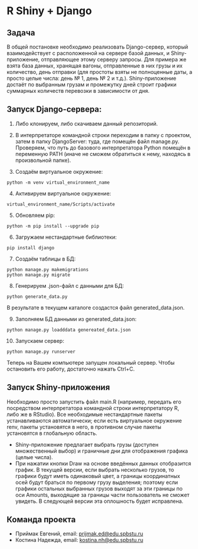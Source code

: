 # R Shiny + Django
## Задача
В общей постановке необходимо реализовать Django-сервер, который взаимодействует с расположенной на сервере базой данных, и Shiny-приложение,
отправляющее этому серверу запросы. Для примера же взята база данных, хранящая вагоны, отправленные в них грузы и их количество, день отправки (для простоты
взяты не полноценные даты, а просто целые числа: день № 1, день № 2 и т.д.). Shiny-приложение достаёт по выбранным грузам и промежутку дней строит графики суммарных
количеств перевозки в зависимости от дня.


## Запуск Django-сервера:

1. Либо клонируем, либо скачиваем данный репозиторий.

2. В интерпретаторе командной строки переходим в папку с проектом, затем в папку DjangoServer: туда, где помещён файл manage.py. Проверяем, что путь до базового интерпретатора
Python помещён в переменную PATH (иначе не сможем обратиться к нему, находясь в произвольной папке).

3. Создаём виртуальное окружение:
```commandline
python -m venv virtual_environment_name
```

4. Активируем виртуальное окружение:
```commandline
virtual_environment_name/Scripts/activate
```

5. Обновляем pip:
```commandline
python -m pip install --upgrade pip
```

6. Загружаем нестандартные библиотеки:
```commandline
pip install django
```

7. Создаём таблицы в БД:
```commandline
python manage.py makemigrations
python manage.py migrate
```

8. Генерируем .json-файл с данными для БД:
```commandline
python generate_data.py
```
В результате в текущем каталоге создастся файл generated_data.json.

9. Заполняем БД данными из generated_data.json:
```commandline
python manage.py loadddata genereated_data.json
```

10. Запускаем сервер:
```commandline
python manage.py runserver
```
Теперь на Вашем компьютере запущен локальный сервер. Чтобы остановить его работу, достаточно нажать Ctrl+C.


## Запуск Shiny-приложения

Необходимо просто запустить файл main.R (например, передать его посредством интерпретатора командной строки интерпретатору R, либо же в RStudio).
Все необходимые нестандартные пакеты устанавливаются автоматически; если есть виртуальное окружение renv, пакеты установятся в него, в противном
случае пакеты установятся в глобальную область.

* Shiny-приложение предлагает выбрать грузы (доступен множественный выбор) и граничные дни для отображения графика (целые числа).
* При нажатии кнопки Draw на основе введённых данных отобразится график. В текущей версии, если выбрать несколько грузов, то графики будут иметь одинаковый цвет, а границы координатных осей
будут браться по первому грузу выделения; поэтому если графики остальных выбранных грузов выходят за эти границы по оси Amounts, выходящие за границы части пользователь не сможет увидеть.
В следующей версии эта оплошность будет исправлена.

## Команда проекта
* Приймак Евгений, email: prijmak.ed@edu.spbstu.ru
* Костина Надежда, email: kostina.nh@edu.spbstu.ru
